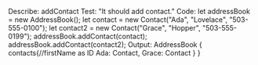 Describe: addContact 
Test: "It should add contact." 
Code:
let addressBook = new AddressBook();
let contact = new Contact("Ada", "Lovelace", "503-555-0100");
let contact2 = new Contact("Grace", "Hopper", "503-555-0199");
addressBook.addContact(contact);
addressBook.addContact(contact2);
Output: 
AddressBook {
    contacts{//firstName as ID
        Ada: Contact,
        Grace: Contact
    }
}